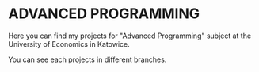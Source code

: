 # ADVANCED PROGRAMMING

Here you can find my projects for "Advanced Programming" subject at the University of Economics in Katowice.

You can see each projects in different branches.

